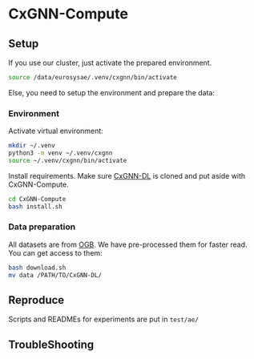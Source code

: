 # CxGNN-Compute

## Setup

If you use our cluster, just activate the prepared environment.

```bash
source /data/eurosysae/.venv/cxgnn/bin/activate
```

Else, you need to setup the environment and prepare the data:

### Environment

Activate virtual environment:
```bash
mkdir ~/.venv
python3 -m venv ~/.venv/cxgnn
source ~/.venv/cxgnn/bin/activate
```

Install requirements. Make sure [CxGNN-DL](https://github.com/xxcclong/CxGNN-DL) is cloned and put aside with CxGNN-Compute.

```bash
cd CxGNN-Compute
bash install.sh
```

### Data preparation

All datasets are from [OGB](https://ogb.stanford.edu/). We have pre-processed them for faster read. You can get access to them:

```bash
bash download.sh
mv data /PATH/TO/CxGNN-DL/
```

## Reproduce

Scripts and READMEs for experiments are put in `test/ae/`

## TroubleShooting